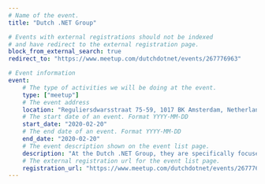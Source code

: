 ```yaml
---
# Name of the event.
title: "Dutch .NET Group"

# Events with external registrations should not be indexed
# and have redirect to the external registration page.
block_from_external_search: true
redirect_to: "https://www.meetup.com/dutchdotnet/events/267776963"

# Event information
event:
    # The type of activities we will be doing at the event.
    type: ["meetup"]
    # The event address
    location: "Reguliersdwarsstraat 75-59, 1017 BK Amsterdam, Netherlands"
    # The start date of an event. Format YYYY-MM-DD
    start_date: "2020-02-20"
    # The end date of an event. Format YYYY-MM-DD
    end_date: "2020-02-20"
    # The event description shown on the event list page.
    description: "At the Dutch .NET Group, they are specifically focused on everything related to the Microsoft .NET platform: C#, F# VB.NET, .NET Compiler Platform (Roslyn), .NET Core, .NET CLI, Visual Studio, Xamarin, ASP.NET Core, MVC Core and Entity Framework Core."
    # The external registration url for the event list page.
    registration_url: "https://www.meetup.com/dutchdotnet/events/267776963"
---
```

